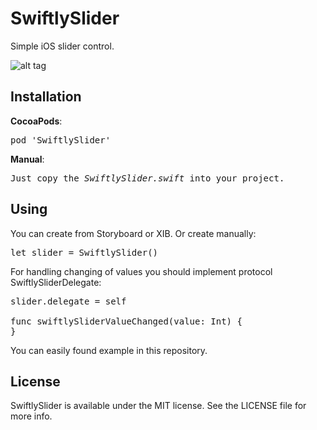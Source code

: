 # SwiftlySlider

Simple iOS slider control.

![alt tag](https://raw.github.com/maximbilan/SwiftlySlider/master/img/1.png)

## Installation
<b>CocoaPods</b>:
<pre>
pod 'SwiftlySlider'
</pre>
<b>Manual</b>:
<pre>
Just copy the <i>SwiftlySlider.swift</i> into your project.
</pre>

## Using

You can create from Storyboard or XIB. Or create manually:
<pre>
let slider = SwiftlySlider()
</pre>

For handling changing of values you should implement protocol SwiftlySliderDelegate:

<pre>
slider.delegate = self

func swiftlySliderValueChanged(value: Int) {
}
</pre>

You can easily found example in this repository.

## License

SwiftlySlider is available under the MIT license. See the LICENSE file for more info.
